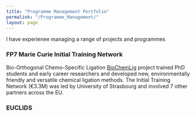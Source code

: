 ```yaml
---
title: "Programme Management Portfolio"
permalink: "/Programme_Management/"
layout: page
---
```

I have experienee managing a range of projects and programmes

### FP7 Marie Curie Initial Training Network
Bio-Orthogonal Chemo-Specific Ligation [BioChemLig](https://cordis.europa.eu/article/id/169916-bioorthogonal-chemistry-to-help-uncover-protein-functions) project trained PhD students and early career researchers and developed new, environmentally friendly and versatile chemical ligation methods. The Initial Training Network (€3.3M) was led by University of Strasbourg and involved 7 other partners across the EU. 

### EUCLIDS 

 

